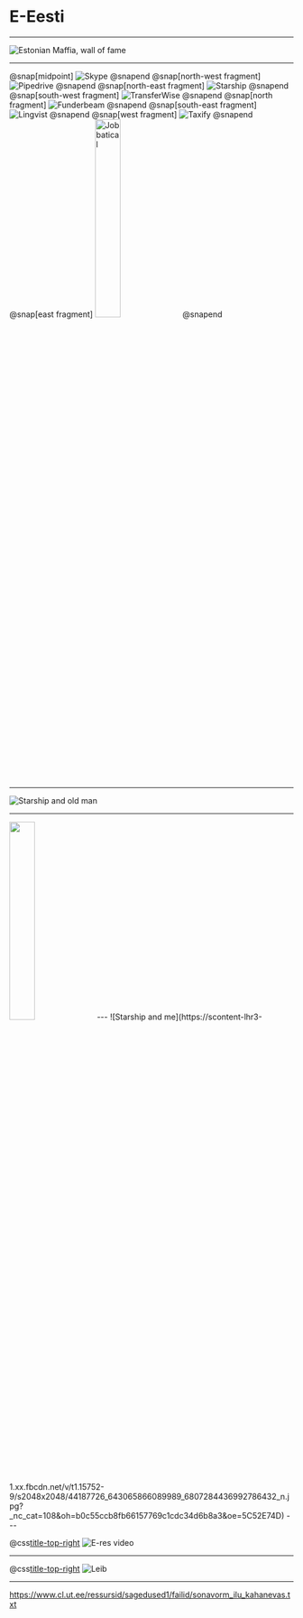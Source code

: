 # E-Eesti

---
![Estonian Maffia, wall of fame](https://twitter.com/michaelghandour/status/1050992620531539968)

---

<!-- Estonia has the most startups per capita in the EU. -->

@snap[midpoint]
![Skype](https://upload.wikimedia.org/wikipedia/commons/thumb/a/a7/Skype_logo.svg/1280px-Skype_logo.svg.png)
@snapend
@snap[north-west fragment]
![Pipedrive](https://www.leadliaison.com/wp-content/uploads/2016/09/logodarkpiepdrive.png)
@snapend
@snap[north-east fragment]
![Starship](https://www.digitalgreenwich.com/wp-content/uploads/2015/11/starship3.jpg)
@snapend
@snap[south-west fragment]
![TransferWise](https://www.pymnts.com/wp-content/uploads/2017/02/TransferWise-Facebook.png)
@snapend
@snap[north fragment]
![Funderbeam](https://www.funderbeam.com/assets/images/d0736e4a.FB_black.png)
@snapend
@snap[south-east fragment]
![Lingvist](https://pbs.twimg.com/media/DpJRqekWkAETzhs.png)
@snapend
@snap[west fragment]
![Taxify](https://www.techbooky.com/wp-content/uploads/2017/11/taxify.jpg)
@snapend
@snap[east fragment]
<img alt="Jobbatical" src="https://proxy.duckduckgo.com/iu/?u=http%3A%2F%2Fwww.broketourist.net%2Fwp-content%2Fuploads%2FJobbatical_Feat-290x290.jpg&f=1" style="width: 30%; border: none; background: none; box-shadow: none;" />
@snapend

---
![Starship and old man](https://o.aolcdn.com/images/dims?quality=100&image_uri=http%3A%2F%2Fo.aolcdn.com%2Fhss%2Fstorage%2Fmidas%2Fceec8143fcb040f70150b764c8702308%2F202903595%2Fstarship.jpg&client=amp-blogside-v2&signature=aede7939dc706d7be97df82fcd9a6ec150763a98)

---
<img src="https://o.aolcdn.com/images/dims?quality=100&image_uri=http%3A%2F%2Fo.aolcdn.com%2Fhss%2Fstorage%2Fmidas%2Fceec8143fcb040f70150b764c8702308%2F202903595%2Fstarship.jpg&client=amp-blogside-v2&signature=aede7939dc706d7be97df82fcd9a6ec150763a98" style="width: 30%; border: none; background: none; box-shadow: none;" />
---
![Starship and me](https://scontent-lhr3-1.xx.fbcdn.net/v/t1.15752-9/s2048x2048/44187726_643065866089989_6807284436992786432_n.jpg?_nc_cat=108&oh=b0c55ccb8fb66157769c1cdc34d6b8a3&oe=5C52E74D)
---

@css[title-top-right](E-residentsus)
![E-res video](https://www.youtube.com/embed/vzknLXQfnSM)

---

@css[title-top-right](Leib)
![Leib](https://2.bp.blogspot.com/-hR7767QhR3U/V-jCbAqCTwI/AAAAAAAATHc/9-ImxHH7esAH139F3VNw4UvPe25lUJ5sgCLcB/s1600/DSC01239.jpg)

---

https://www.cl.ut.ee/ressursid/sagedused1/failid/sonavorm_ilu_kahanevas.txt
